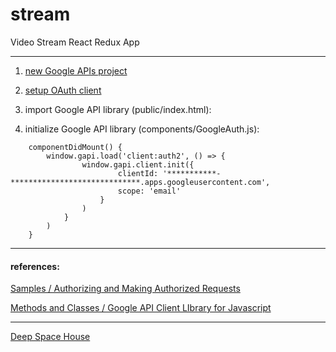# stream
Video Stream React Redux App

--------

1) [new Google APIs project](https://console.developers.google.com/projectcreate)

2) [setup OAuth client](https://console.developers.google.com/apis/credentials/oauthclient)

3) import Google API library (public/index.html): <script src="https://apis.google.com/js/api.js" ></script>

4) initialize Google API library (components/GoogleAuth.js):

```
    componentDidMount() {
        window.gapi.load('client:auth2', () => {
                window.gapi.client.init({
                        clientId: '***********-*****************************.apps.googleusercontent.com',
                        scope: 'email'
                    }
                )
            }
        )
    }
 ```
--------
#### references:

[Samples / Authorizing and Making Authorized Requests](https://github.com/google/google-api-javascript-client/blob/master/docs/samples.md#authorizing-and-making-authorized-requests) 

[Methods and Classes / Google API Client LIbrary for Javascript](https://github.com/google/google-api-javascript-client/blob/master/docs/reference.md)

---------

[Deep Space House](https://youtu.be/P15NtXKEM-w?t=4427)
